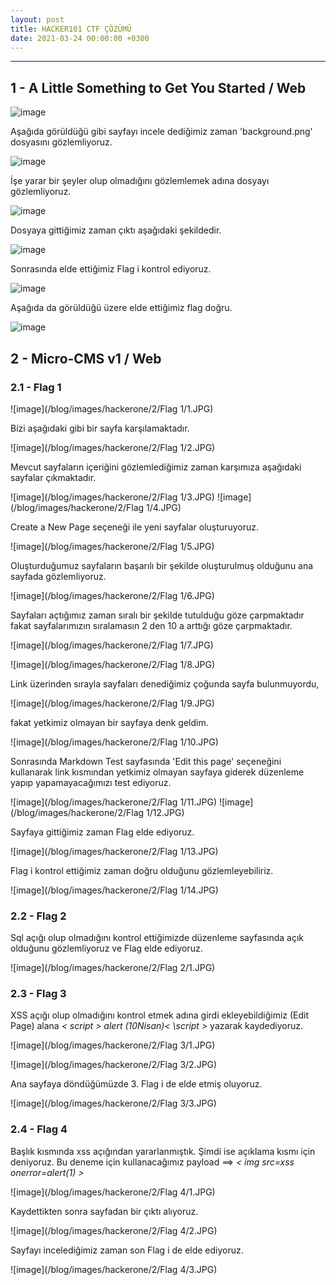 ```yaml
---
layout: post
title: HACKER101 CTF ÇÖZÜMÜ
date: 2021-03-24 00:00:00 +0300
---
```



----------------------------------------------

## 1 - A Little Something to Get You Started / Web

![image](/blog/images/hackerone/1/1.JPG)

Aşağıda görüldüğü gibi sayfayı incele dediğimiz zaman 'background.png' dosyasını gözlemliyoruz.

![image](/blog/images/hackerone/1/2.JPG)

İşe yarar bir şeyler olup olmadığını gözlemlemek adına dosyayı gözlemliyoruz.

![image](/blog/images/hackerone/1/3.JPG)

Dosyaya gittiğimiz zaman çıktı aşağıdaki şekildedir.

![image](/blog/images/hackerone/1/4.JPG)

Sonrasında elde ettiğimiz Flag i kontrol ediyoruz.

![image](/blog/images/hackerone/1/5.JPG)

Aşağıda da görüldüğü üzere elde ettiğimiz flag doğru.

![image](/blog/images/hackerone/1/6.JPG)

## 2 - Micro-CMS v1 / Web

### 2.1 - Flag 1

![image](/blog/images/hackerone/2/Flag 1/1.JPG)

Bizi aşağıdaki gibi bir sayfa karşılamaktadır.

![image](/blog/images/hackerone/2/Flag 1/2.JPG)

Mevcut sayfaların içeriğini gözlemlediğimiz zaman karşımıza aşağıdaki sayfalar çıkmaktadır. 

![image](/blog/images/hackerone/2/Flag 1/3.JPG)  ![image](/blog/images/hackerone/2/Flag 1/4.JPG)

Create a New Page seçeneği ile yeni sayfalar oluşturuyoruz.

![image](/blog/images/hackerone/2/Flag 1/5.JPG)

Oluşturduğumuz sayfaların başarılı bir şekilde oluşturulmuş olduğunu ana sayfada gözlemliyoruz.

![image](/blog/images/hackerone/2/Flag 1/6.JPG)

Sayfaları açtığımız zaman sıralı bir şekilde tutulduğu göze çarpmaktadır fakat sayfalarımızın sıralamasın 2 den 10 a arttığı göze çarpmaktadır. 

![image](/blog/images/hackerone/2/Flag 1/7.JPG)

![image](/blog/images/hackerone/2/Flag 1/8.JPG)

Link üzerinden sırayla sayfaları denediğimiz çoğunda sayfa bulunmuyordu,

![image](/blog/images/hackerone/2/Flag 1/9.JPG)

fakat yetkimiz olmayan bir sayfaya denk geldim.

![image](/blog/images/hackerone/2/Flag 1/10.JPG)

Sonrasında  Markdown Test sayfasında 'Edit this page' seçeneğini kullanarak link kısmından yetkimiz olmayan sayfaya giderek düzenleme yapıp yapamayacağımızı test ediyoruz.

![image](/blog/images/hackerone/2/Flag 1/11.JPG) ![image](/blog/images/hackerone/2/Flag 1/12.JPG)

Sayfaya gittiğimiz zaman Flag elde ediyoruz.

![image](/blog/images/hackerone/2/Flag 1/13.JPG)

Flag i kontrol ettiğimiz zaman doğru olduğunu gözlemleyebiliriz.

![image](/blog/images/hackerone/2/Flag 1/14.JPG)

### 2.2 - Flag 2

Sql açığı olup olmadığını kontrol ettiğimizde düzenleme sayfasında açık olduğunu gözlemliyoruz ve Flag elde ediyoruz.

![image](/blog/images/hackerone/2/Flag 2/1.JPG)

### 2.3 - Flag 3

XSS açığı olup olmadığını kontrol etmek adına girdi ekleyebildiğimiz (Edit Page) alana *< script > alert (10Nisan)< \script >* yazarak kaydediyoruz.

![image](/blog/images/hackerone/2/Flag 3/1.JPG)

![image](/blog/images/hackerone/2/Flag 3/2.JPG)

Ana sayfaya döndüğümüzde 3. Flag i de elde etmiş oluyoruz.

![image](/blog/images/hackerone/2/Flag 3/3.JPG)

### 2.4 - Flag 4

Başlık kısmında xss açığından yararlanmıştık. Şimdi ise açıklama kısmı için deniyoruz. Bu deneme için kullanacağımız payload ==> *< img src=xss onerror=alert(1) >*

![image](/blog/images/hackerone/2/Flag 4/1.JPG)

Kaydettikten sonra sayfadan bir çıktı alıyoruz.

![image](/blog/images/hackerone/2/Flag 4/2.JPG)

Sayfayı incelediğimiz zaman son Flag i de elde ediyoruz.

![image](/blog/images/hackerone/2/Flag 4/3.JPG)
